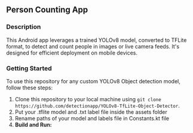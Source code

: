 ## Person Counting App

### Description
This Android app leverages a trained YOLOv8 model, converted to TFLite format, to detect and count people in images or live camera feeds. It's designed for efficient deployment on mobile devices.

### Getting Started
To use this repository for any custom YOLOv8 Object detection model, follow these steps:
1. Clone this repository to your local machine using `git clone https://github.com/detectionapp/YOLOv8-TfLite-Object-Detector`.
2. Put your .tflite model and .txt label file inside the assets folder
3. Rename paths of your model and labels file in Constants.kt file
4. **Build and Run:**


